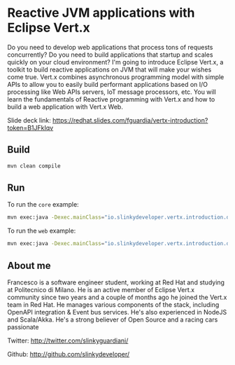 # Reactive JVM applications with Eclipse Vert.x

Do you need to develop web applications that process tons of requests concurrently? Do you need to build applications that startup and scales quickly on your cloud environment? I'm going to introduce Eclipse Vert.x, a toolkit to build reactive applications on JVM that will make your wishes come true. Vert.x combines asynchronous programming model with simple APIs to allow you to easily build performant applications based on I/O processing like Web APIs servers, IoT message processors, etc. You will learn the fundamentals of Reactive programming with Vert.x and how to build a web application with Vert.x Web.

Slide deck link: https://redhat.slides.com/fguardia/vertx-introduction?token=B1JFkIqv

## Build

```bash
mvn clean compile
```

## Run

To run the `core` example:

```bash
mvn exec:java -Dexec.mainClass="io.slinkydeveloper.vertx.introduction.demo.core.Launcher"
```

To run the `web` example:

```bash
mvn exec:java -Dexec.mainClass="io.slinkydeveloper.vertx.introduction.demo.web.Launcher"
```

## About me
Francesco is a software engineer student, working at Red Hat and studying at Politecnico di Milano. He is an active member of Eclipse Vert.x community since two years and a couple of months ago he joined the Vert.x team in Red Hat. He manages various components of the stack, including OpenAPI integration & Event bus services. He's also experienced in NodeJS and Scala/Akka. He's a strong believer of Open Source and a racing cars passionate

Twitter: http://twitter.com/slinkyguardiani/

Github: http://github.com/slinkydeveloper/
